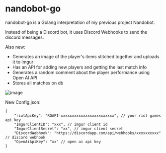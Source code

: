 # nandobot-go

nandobot-go is a Golang interpretation of my previous project Nandobot.

Instead of being a Discord bot, it uses Discord Webhooks to send the discord messages.

Also new:
- Generates an image of the player's items stitched together and uploads it to Imgur
- Has an API for adding new players and getting the last match info
- Generates a random comment about the player performance using Open AI API
- Stores all matches on db

![image](https://user-images.githubusercontent.com/82987034/177017838-a65f8cf0-df37-48ad-85bf-b10f84be0489.png)

New Config.json:
```
{
    "riotApiKey": "RGAPI-xxxxxxxxxxxxxxxxxxxxxxxx", // your riot games api key
    "ImgurClientID": "xxx", // imgur client id
    "ImgurClientSecret": "xx", // imgur client secret
    "DiscordWebhook": "https://discordapp.com/api/webhooks/xxxxxxxxxx" // discord webhook
    "OpenAiApiKey": "xx" // open ai api key
}
```
